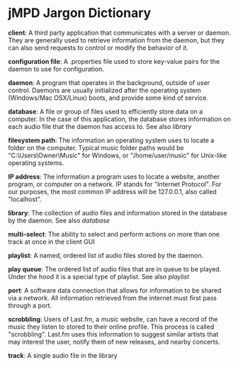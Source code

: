 jMPD Jargon Dictionary
======================


**client**: A third party application that communicates with a server or daemon. They are generally used to retrieve information from the daemon, but they can also send requests to control or modify the behavior of it.

**configuration file**: A .properties file used to store key-value pairs for the daemon to use for configuration.

**daemon**: A program that operates in the background, outside of user control. Daemons are usually initialized after the operating system (Windows/Mac OSX/Linux) boots, and provide some kind of service.

**database**: A file or group of files used to efficiently store data on a computer. In the case of this application, the database stores information on each audio file that the daemon has access to. See also _library_

**filesystem path**: The information an operating system uses to locate a folder on the computer. Typical music folder paths would be "C:\Users\Owner\Music" for Windows, or "/home/user/music" for Unix-like operating systems.

**IP address**: The information a program uses to locate a website, another program, or computer on a network. IP stands for "Internet Protocol". For our purposes, the most common IP address will be 127.0.0.1, also called "localhost".

**library**: The collection of audio files and information stored in the database by the daemon. See also _database_

**multi-select**: The ability to select and perform actions on more than one track at once in the client GUI

**playlist**: A named, ordered list of audio files stored by the daemon.

**play queue**: The ordered list of audio files that are in queue to be played. Under the hood it is a special type of playlist. See also _playlist_

**port**: A software data connection that allows for information to be shared via a network. All information retrieved from the internet must first pass through a port.

**scrobbling**: Users of Last.fm, a music website, can have a record of the music they listen to stored to their online profile. This process is called "scrobbling". Last.fm uses this information to suggest similar artists that may interest the user, notify them of new releases, and nearby concerts.

**track**: A single audio file in the library
